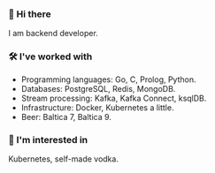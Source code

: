 ### 🍺 Hi there
I am backend developer.

### 🛠️ I've worked with
- Programming languages: Go, C, Prolog, Python.
- Databases: PostgreSQL, Redis, MongoDB.
- Stream processing: Kafka, Kafka Connect, ksqlDB.
- Infrastructure: Docker, Kubernetes a little.
- Beer: Baltica 7, Baltica 9.

### 👀 I'm interested in
Kubernetes, self-made vodka.


